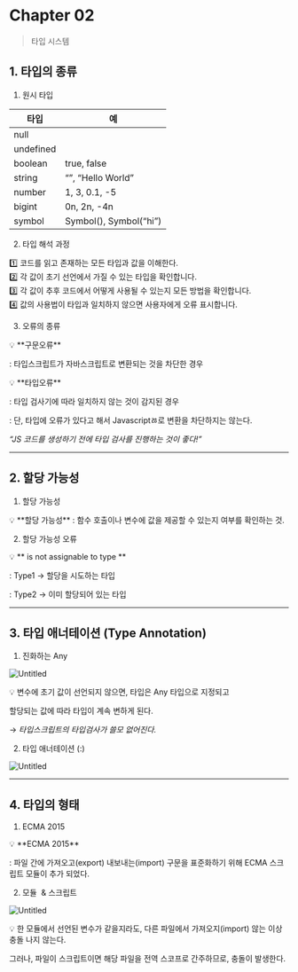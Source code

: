 # Chapter 02

> 타입 시스템
> 

## 1. 타입의 종류

1) 원시 타입

| 타입 | 예 |
| --- | --- |
| null |  |
| undefined |  |
| boolean | true, false |
| string | “”, “Hello World” |
| number | 1, 3, 0.1, -5 |
| bigint | 0n, 2n, -4n |
| symbol | Symbol(), Symbol(“hi”) |

2) 타입 해석 과정

<aside>
1️⃣ 코드를 읽고 존재하는 모든 타입과 값을 이해한다.

</aside>

<aside>
2️⃣ 각 값이 초기 선언에서 가질 수 있는 타입을 확인합니다.

</aside>

<aside>
3️⃣ 각 값이 추후 코드에서 어떻게 사용될 수 있는지 모든 방법을 확인합니다.

</aside>

<aside>
4️⃣ 값의 사용법이 타입과 일치하지 않으면 사용자에게 오류 표시합니다.

</aside>

3) 오류의 종류

<aside>
💡 **구문오류**

: 타입스크립트가 자바스크립트로 변환되는 것을 차단한 경우

</aside>

<aside>
💡 **타입오류**

: 타입 검사기에 따라 일치하지 않는 것이 감지된 경우

: 단, 타입에 오류가 있다고 해서 Javascriptㅀ로 변환을 차단하지는 않는다.

</aside>

*“JS 코드를 생성하기 전에 타입 검사를 진행하는 것이 좋다!”*

---

## **2. 할당 가능성**

1) 할당 가능성

<aside>
💡 **할당 가능성**
: 함수 호출이나 변수에 값을 제공할 수 있는지 여부를 확인하는 것.

</aside>

2) 할당 가능성 오류

<aside>
💡 **<Type1> is not assignable to type <Type2>**

: Type1 -> 할당을 시도하는 타입

: Type2 -> 이미 할당되어 있는 타입

</aside>

---

## **3. 타입 애너테이션 (Type Annotation)**

1) 진화하는 Any

![Untitled](Chapter%2002%20490c309c67e743109a3e060080801bad/Untitled.png)

<aside>
💡 변수에 초기 값이 선언되지 않으면, 타입은 Any 타입으로 지정되고

할당되는 값에 따라 타입이 계속 변하게 된다.

→  *타입스크립트의 타입검사가 쓸모 없어진다.*

</aside>

2) 타입 애너테이션 (:)

![Untitled](Chapter%2002%20490c309c67e743109a3e060080801bad/Untitled%201.png)

---

## **4. 타입의 형태**

1) ECMA 2015

<aside>
💡 **ECMA 2015**

: 파일 간에 가져오고(export) 내보내는(import) 구문을 표준화하기 위해 ECMA 스크립트 모듈이 추가 되었다.

</aside>

2) 모듈  & 스크립트

![Untitled](Chapter%2002%20490c309c67e743109a3e060080801bad/Untitled%202.png)

<aside>
💡 한 모듈에서 선언된 변수가 같을지라도, 다른 파일에서 가져오지(import) 않는 이상 충돌 나지 않는다.

그러나, 파일이 스크립트이면 해당 파일을 전역 스코프로 간주하므로, 충돌이 발생한다.

</aside>